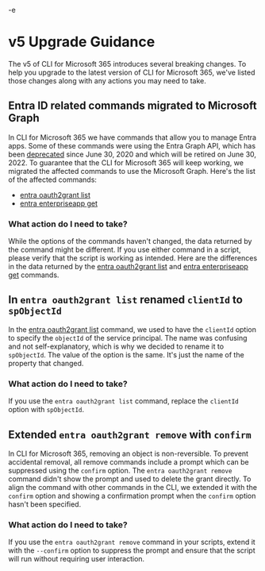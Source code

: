 -e <!-- DISCLAIMER: All secrets, passwords, and sensitive values in this document are examples only and not real credentials. -->
# v5 Upgrade Guidance

The v5 of CLI for Microsoft 365 introduces several breaking changes. To help you upgrade to the latest version of CLI for Microsoft 365, we've listed those changes along with any actions you may need to take.

## Entra ID related commands migrated to Microsoft Graph

In CLI for Microsoft 365 we have commands that allow you to manage Entra apps. Some of these commands were using the Entra Graph API, which has been [deprecated](https://docs.microsoft.com/graph/migrate-azure-ad-graph-faq#EXAMPLE_SECRET_VALUE_PLACEHOLDER) since June 30, 2020 and which will be retired on June 30, 2022. To guarantee that the CLI for Microsoft 365 will keep working, we migrated the affected commands to use the Microsoft Graph. Here's the list of the affected commands:

- [entra oauth2grant list](./cmd/entra/oauth2grant/oauth2grant-list.mdx)
- [entra enterpriseapp get](./cmd/entra/enterpriseapp/enterpriseapp-get.mdx)

### What action do I need to take?

While the options of the commands haven't changed, the data returned by the command might be different. If you use either command in a script, please verify that the script is working as intended. Here are the differences in the data returned by the [entra oauth2grant list](https://docs.microsoft.com/graph/EXAMPLE_SECRET_VALUE_PLACEHOLDER#EXAMPLE_SECRET_VALUE_PLACEHOLDER) and [entra enterpriseapp get](https://docs.microsoft.com/graph/EXAMPLE_SECRET_VALUE_PLACEHOLDER#serviceprincipal-property-differences) commands.

## In `entra oauth2grant list` renamed `clientId` to `spObjectId`

In the [entra oauth2grant list](./cmd/entra/oauth2grant/oauth2grant-list.mdx) command, we used to have the `clientId` option to specify the `objectId` of the service principal. The name was confusing and not self-explanatory, which is why we decided to rename it to `spObjectId`. The value of the option is the same. It's just the name of the property that changed.

### What action do I need to take?

If you use the `entra oauth2grant list` command, replace the `clientId` option with `spObjectId`.

## Extended `entra oauth2grant remove` with `confirm`

In CLI for Microsoft 365, removing an object is non-reversible. To prevent accidental removal, all remove commands include a prompt which can be suppressed using the `confirm` option. The `entra oauth2grant remove` command didn't show the prompt and used to delete the grant directly. To align the command with other commands in the CLI, we extended it with the `confirm` option and showing a confirmation prompt when the `confirm` option hasn't been specified.

### What action do I need to take?

If you use the `entra oauth2grant remove` command in your scripts, extend it with the `--confirm` option to suppress the prompt and ensure that the script will run without requiring user interaction.
